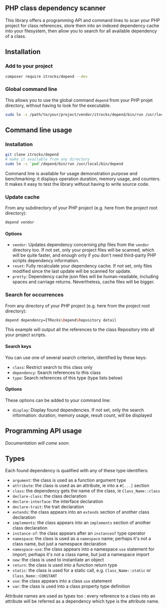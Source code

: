 PHP class dependency scanner 
----------------------------

This library offers a programming API and command lines to scan your PHP project for class
references, store them into an indexed dependency cache into your filesystem,
then allow you to search for all available dependency of a class.

Installation
------------

### Add to your project

```bash
composer require itrocks/depend --dev
```

### Global command line

This allows you to use the global command `depend` from your PHP projet directory,
without having to look for the executable.

```bash
sudo ln -s /path/to/your/project/vendor/itrocks/depend/bin/run /usr/local/bin/depend 
```

Command line usage
------------------

### Installation

```bash
git clone itrocks/depend
# make it available from any directory 
sudo ln -s `pwd`/depend/bin/run /usr/local/bin/depend
```

Command line is available for usage demonstration purpose and benchmarking:
it displays operation duration, memory usage, and counters.
It makes it easy to test the library without having to write source code.

### Update cache

From any subdirectory of your PHP project (e.g. here from the project root directory):

```bash
depend vendor
```

#### Options

- `vendor`: Updates dependency concerning php files from the `vendor` directory too. If not set,
  only your project files will be scanned, which will be quite faster, and enough only if you don't
  need third-party PHP scripts dependency information. 
- `reset`: Fully recalculate your dependency cache. If not set, only files modified since the last
  update will be scanned for update.   
- `pretty`: Dependency cache json files will be human-readable, including spaces and carriage
  returns. Nevertheless, cache files will be bigger.

### Search for occurrences

From any directory of your PHP project (e.g. here from the project root directory):

```bash
depend dependency=ITRocks\Depend\Repository detail
```

This example will output all the references to the class Repository into all your project scripts.

#### Search keys

You can use one of several search criterion, identified by these keys:

- `class`: Restrict search to this class only
- `dependency`: Search references to this class 
- `type`: Search references of this type (type lists below)

#### Options

These options can be added to your command line:

- `display`: Display found dependencies. If not set, only the search information:
duration, memory usage, result count, will be displayed

Programming API usage
---------------------

*Documentation will come soon*.

Types
-----

Each found dependency is qualified with any of these type identifiers:

- `argument`: the class is used as a function argument type
- `attribute`: the class is used as an attribute, ie into a `#[...]` section
- `class`: the dependency gets the name of the class, ie `Class_Name::class`
- `declare-class`: the class declaration
- `declare-interface`: the interface declaration
- `declare-trait`: the trait declaration
- `extends`: the class appears into an `extends` section of another class declaration
- `implements`: the class appears into an `implements` section of another class declaration
- `instance-of`: the class appears after an `instanceof` type operator
- `namespace`: the class is used as a `namespace` name; perhaps it's not a class name,
   but just a namespace declaration
- `namespace-use`: the class appears into a namespace `use` statement for import;
   perhaps it's not a class name, but just a namespace import
- `new`: the class is used to instantiate an object
- `return`: the class is used into a function return type
- `static`: the class is used for a static call,
   e.g. `Class_Name::static` or `Class_Name::CONSTANT`
- `use`: the class appears into a class `use` statement
- `var`: the class is used into a class property type definition

Attribute names are used as types too : every reference to a class into an attribute will be
referred as a dependency which type is the attribute name.

